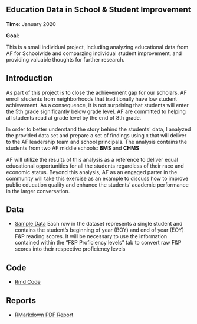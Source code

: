 ## Education Data in School & Student Improvement

**Time**: January 2020

**Goal**: 

This is a small individual project, including analyzing educational data from AF for Schoolwide and comparzing individual student improvement, and providing valuable thoughts for further research.

## Introduction

As part of this project is to close the achievement gap for our scholars, AF enroll students from neighborhoods that traditionally have low student achievement. As a consequence, it is not surprising that students will enter the 5th grade significantly below grade level. AF are committed to helping all students read at grade level by the end of 8th grade.

In order to better understand the story behind the students' data, I analyzed the provided data set and prepare a set of findings using `R` that will deliver to the AF leadership team and school principals. The analysis contains the students from two AF middle schools: **BMS** and **CHMS** 

AF will utilize the results of this analysis as a reference to deliver equal educational opportunities for all the students regardless of their race and economic status. Beyond this analysis, AF as an engaged parter in the community will take this exercise as an example to discuss how to improve public education quality and enhance the students’ academic performance in the larger conversation.

## Data
* [Sample Data](data/F&P_Sample_Data_Set.xlsx) 
Each row in the dataset represents a single student and contains the student’s beginning of year (BOY) and end of year (EOY) F&P reading scores. It will be necessary to use the information contained within the “F&P Proficiency levels” tab to convert raw F&P scores into their respective proficiency levels

## Code
* [Rmd Code](code/AF_DA_Cici_Chen.Rmd)

## Reports
* [RMarkdown PDF Report](doc/AF_DA_Cici_Chen.pdf)
